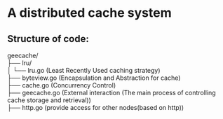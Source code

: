 # A distributed cache system

## Structure of code:
geecache/  
├── lru/  
│ └── lru.go (Least Recently Used caching strategy)  
├── byteview.go (Encapsulation and Abstraction for cache)  
├── cache.go (Concurrency Control)  
├── geecache.go (External interaction (The main process of controlling cache storage and retrieval))  
├── http.go (provide access for other nodes(based on http))  
